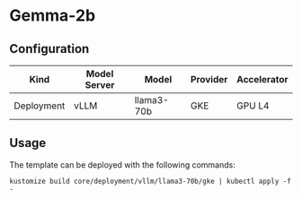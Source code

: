 # Gemma-2b

## Configuration
| Kind | Model Server | Model | Provider | Accelerator |
| --- | --- | --- | --- | --- |
| Deployment | vLLM | llama3-70b | GKE | GPU L4 |

## Usage

The template can be deployed with the following commands:

```
kustomize build core/deployment/vllm/llama3-70b/gke | kubectl apply -f -
```
